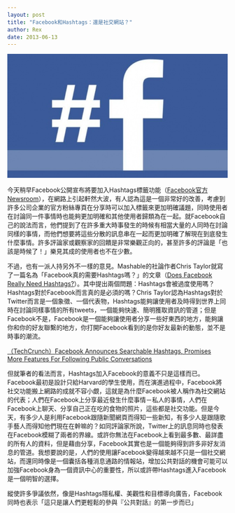 ```yaml
---
layout: post
title: "Facebook和Hashtags：還是社交網站？"
author: Rex
date: 2013-06-13
---
```


![cover](cover.jpg)

今天稍早Facebook公開宣布將要加入Hashtags標籤功能（[Facebook官方Newsroom](http://newsroom.fb.com/News/633/Public-Conversations-on-Facebook)），在網路上引起軒然大波，有人認為這是一個非常好的改善，考慮到許多公司企業的官方粉絲專頁在分享時可以加入標籤來更加明確議題，同時使用者在討論同一件事情時也能夠更加明確和其他使用者歸類為在一起。就Facebook自己的說法而言，他們提到了在許多重大時事發生的時候有相當大量的人同時在討論同樣的事情，而他們想要將這些分散的訊息串在一起而更加明確了解現在到底發生什麼事情。許多評論家或觀察家的回饋是非常樂觀正向的，甚至許多的評論是「也該是時候了！」樂見其成的使用者也不在少數。

不過，也有一派人持另外不一樣的意見。Mashable的社論作者Chris Taylor就寫了一篇名為「Facebook真的需要Hashtags嗎？」的文章（[Does Facebook Really Need Hashtags?](http://mashable.com/2013/06/12/facebook-hashtags/)）。其中提出兩個問題：Hashtags會被過度使用嗎？Hashtags對於Facebook而言真的是必須的嗎？Chris Taylor認為Hashtags對於Twitter而言是一個象徵、一個代表物，Hashtags能夠讓使用者及時得到世界上同時在討論同樣事情的所有tweets，一個能夠快速、簡明獲取資訊的管道；但是Facebook不是，Facebook是一個能夠讓使用者分享一些好東西的地方，能夠讓你和你的好友聯繫的地方，你打開Facebook看到的是你好友最新的動態，並不是時事的潮流。

[（TechCrunch）Facebook Announces Searchable Hashtags, Promises More Features For Following Public Conversations](http://techcrunch.com/2013/06/12/facebook-hashtag/)

但就筆者的看法而言，Hashtags加入Facebook的意義不只是這樣而已。Facebook最初是設計只給Harvard的學生使用，而在演進過程中，Facebook將社交功能搬上網路的成就不容小覷，這就是為什麼Facebook被人稱作為社交網站的代表；人們在Facebook上分享最近發生什麼事情－私人的事情，人們在Facebook上聊天、分享自己正在吃的食物的照片，這些都是社交功能。但是今天，有多少人是利用Facebook跟隨新聞網頁而得知一些新知，有多少人是跟隨歌手藝人而得知他們現在在幹嘛的？如同評論家所說，Twitter上的訊息同時也發表在Facebook模糊了兩者的界線。或許你無法在Facebook上看到最多數、最詳盡的所有人的資料，但是藉由分享，Facebook其實也是一個能夠得到許多非好友消息的管道。我想要說的是，人們的使用讓Facebook變得越來越不只是一個社交網站，而還同時像是一個囊括各種消息通路的情報站，增加公共對話的機會可能可以加強Facebook身為一個資訊中心的重要性，所以或許帶Hashtags進入Facebook是一個明智的選擇。

縱使許多爭議依然，像是Hashtags隱私權、美觀性和目標導向廣告，Facebook同時也表示「這只是讓人們更輕鬆的參與『公共對話』的第一步而已」
